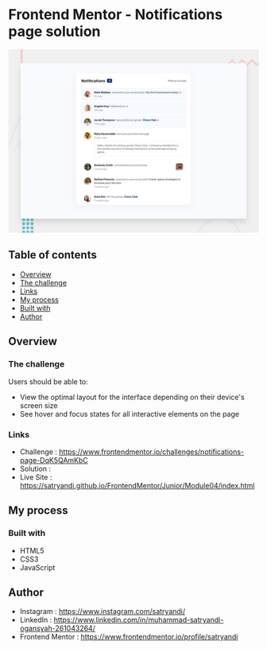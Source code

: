 # Frontend Mentor - Notifications page solution

![Notifications Page](assets/images/desktop-preview.jpg)

## Table of contents

- [Overview](#overview)
 - [The challenge](#the-challenge)
 - [Links](#links)
- [My process](#my-process)
 - [Built with](#built-with)
- [Author](#author)

## Overview

### The challenge

Users should be able to:

- View the optimal layout for the interface depending on their device's screen size
- See hover and focus states for all interactive elements on the page

### Links

- Challenge : https://www.frontendmentor.io/challenges/notifications-page-DqK5QAmKbC
- Solution : 
- Live Site : https://satryandi.github.io/FrontendMentor/Junior/Module04/index.html

## My process

### Built with

- HTML5
- CSS3
- JavaScript

## Author

- Instagram : https://www.instagram.com/satryandi/
- LinkedIn : https://www.linkedin.com/in/muhammad-satryandi-ogansyah-261043264/
- Frontend Mentor : https://www.frontendmentor.io/profile/satryandi